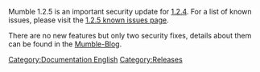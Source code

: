 Mumble 1.2.5 is an important security update for
[1.2.4](1.2.4 "wikilink"). For a list of known issues, please visit the
[1.2.5 known issues page](1.2.5_Known_Issues "wikilink").

There are no new features but only two security fixes, details about
them can be found in the
[Mumble-Blog](http://blog.mumble.info/mumble-1-2-5/).

[Category:Documentation
English](Category:Documentation_English "wikilink")
[Category:Releases](Category:Releases "wikilink")